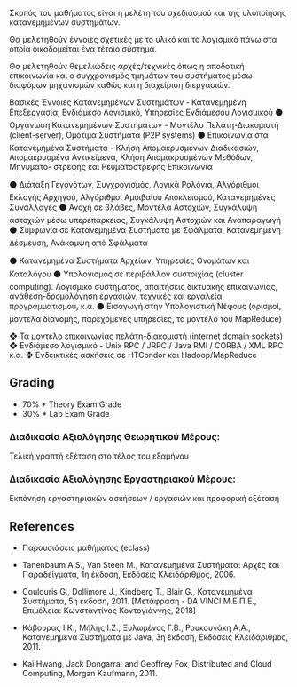 Σκοπός του μαθήματος είναι η μελέτη του σχεδιασμού και της υλοποίησης κατανεμημένων
συστημάτων.

Θα μελετηθούν έννοιες σχετικές με το υλικό και το
λογισμικό πάνω στα οποία οικοδομείται ένα τέτοιο
σύστημα.

Θα μελετηθούν θεμελιώδεις αρχές/τεχνικές όπως η
αποδοτική επικοινωνία και ο συγχρονισμός
τμημάτων του συστήματος μέσω διαφόρων
μηχανισμών καθώς και η διαχείριση διεργασιών.

Βασικές Έννοιες Κατανεμημένων Συστημάτων -
Κατανεμημένη Επεξεργασία, Ενδιάμεσο
Λογισμικό, Υπηρεσίες Ενδιάμεσου Λογισμικού
⚫ Οργάνωση Κατανεμημένων Συστημάτων -
Μοντέλο Πελάτη-Διακομιστή (client-server),
Ομότιμα Συστήματα (P2P systems)
⚫ Επικοινωνία στα Κατανεμημένα Συστήματα -
Κλήση Απομακρυσμένων Διαδικασιών,
Απομακρυσμένα Αντικείμενα, Κλήση
Απομακρυσμένων Μεθόδων, Μηνυματο-
στρεφής και Ρευματοστρεφής Επικοινωνία

⚫ Διάταξη Γεγονότων, Συγχρονισμός, Λογικά
Ρολόγια, Αλγόριθμοι Εκλογής Αρχηγού,
Αλγόριθμοι Αμοιβαίου Αποκλεισμού,
Κατανεμημένες Συναλλαγές
⚫ Ανοχή σε βλάβες, Μοντέλα Αστοχιών,
Συγκάλυψη αστοχιών μέσω υπερεπάρκειας,
Συγκάλυψη Αστοχιών και Αναπαραγωγή
⚫ Συμφωνία σε Kατανεμημένα Συστήματα με
Σφάλματα, Κατανεμημένη Δέσμευση, Ανάκαμψη
από Σφάλματα

⚫ Κατανεμημένα Συστήματα Αρχείων, Υπηρεσίες
Ονομάτων και Καταλόγου
⚫ Υπολογισμός σε περιβάλλον συστοιχίας (cluster
computing). Λογισμικό συστήματος, απαιτήσεις
δικτυακής επικοινωνίας, ανάθεση-δρομολόγηση
εργασιών, τεχνικές και εργαλεία
προγραμματισμού, κ.α.
⚫ Εισαγωγή στην Υπολογιστική Νέφους (ορισμοί,
μοντέλα διανομής, παρεχόμενες υπηρεσίες, το
μοντέλο του MapReduce)

❖ Τα μοντέλο επικοινωνίας πελάτη-διακομιστή
(internet domain sockets)
❖ Ενδιάμεσο λογισμικό - Unix RPC / JRPC / Java
RMI / CORBA / XML RPC κ.α.
❖ Ενδεικτικές ασκήσεις σε HTCondor και
Hadoop/MapReduce


## Grading

* 70% * Theory Exam Grade
* 30% * Lab Exam Grade

### Διαδικασία Αξιολόγησης Θεωρητικού Μέρους:
Τελική γραπτή εξέταση στο τέλος του εξαμήνου

### Διαδικασία Αξιολόγησης Εργαστηριακού Μέρους:
Εκπόνηση εργαστηριακών ασκήσεων / εργασιών και
προφορική εξέταση

## References

* Παρουσιάσεις μαθήματος (eclass)

* Tanenbaum A.S., Van Steen M., Κατανεμημένα Συστήματα:
Αρχές και Παραδείγματα, 1η έκδοση, Εκδόσεις
Κλειδάριθμος, 2006.

* Coulouris G., Dollimore J., Kindberg T., Blair G.,
Κατανεμημένα Συστήματα, 5η έκδοση, 2011. [Μετάφραση -
DA VINCI Μ.Ε.Π.Ε., Επιμέλεια: Κωνσταντίνος
Κοντογιάννης, 2018]

* Κάβουρας Ι.Κ., Μήλης Ι.Ζ., Ξυλωμένος Γ.Β., Ρουκουνάκη
Α.Α., Κατανεμημένα Συστήματα με Java, 3η έκδοση,
Εκδόσεις Κλειδάριθμος, 2011.

* Kai Hwang, Jack Dongarra, and Geoffrey Fox, Distributed
and Cloud Computing, Morgan Kaufmann, 2011.